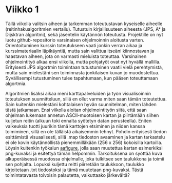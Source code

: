 # Viikko 1
Tällä viikolla valitsin aiheen ja tarkemman toteutustavan kyseiselle aiheelle (reitinhakualgoritmien vertailu). Tutustuin kirjallisuuteen aiheesta (JPS, A* ja Dijsktran algoritmi), sekä jäsentelin käytännön toteutusta. Projektille on nyt luotu github-repositorio varsinaisen ohjelmoinnin aloitusta varten. Orientoituminen kurssin toteutukseen vaati jonkin verran aikaa ja kurssimateriaalin läpikäyntiä, mutta sain valittua itseäni kiinnostavan ja haastavan aiheen, jota on varmasti mieluista toteuttaa. Varsinainen ohjelmointityö alkaa ensi viikolla, mutta pohjatyöt ovat nyt hyvällä mallilla. Erityisesti JPS algortmin toimintaan tutustuminen vaatii vielä perehtymistä, mutta sain mielestäni sen toiminnasta jonkilaisen kuvan jo muodostettua. Syvällisempi tutustuminen tulee tapahtumaan, kun pääsen toteuttamaan algortmia.   

Algoritmien lisäksi aikaa meni karttapalveluiden ja työn visualisoinnin toteutuksen suunnitteluun, sillä en ollut varma miten saan tämän toteutettua. Sain kuitenkin mielestäni kohtalaisen hyvän suunnitelman, miten lähden tästä jatkamaan. Ensi viikolla aloitan ohjelmointityön siitä, että saan ohjelman lukemaan annetun ASCII-muotoisen kartan ja piirtämään siihen kuljetun reitin (alkuun toki ennalta syötetyn datan perusteella). Eniten vaikeuksia tuotti juurikin tämä karttojen etsiminen ja niiden kanssa toimiminen, sillä en ole tälläistä aikaisemmin tehnyt. Pohdin erityisesti tiedon esittämistä visuaalisesti, sillä .map tiedoston avaaminen ja kartan tarkastelu ei ole kovin käytännöllistä pienemmilläkään (256 x 256) kokoisilla kartoilla. Löysin kuitenkin työkalun [aafigure](https://github.com/aafigure/aafigure), jolla saan muutettua kartan esimerkiksi png-kuvaksi ja esitettyä tämän helpommin. Tarkoituksena on syöttää kuva alkuperäisessä muodossa ohjelmalle, joka tulkitsee sen taulukkona ja toimii sen pohjalta. Lopuksi kuljettu reitti piirretään taulukkoon, taulukko kirjoitetaan .txt tiedostoksi ja tämä muutetaan png-kuvaksi. Tästä toimintatavasta toivoisin palautetta, vaikuttaako järkevältä?


